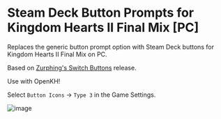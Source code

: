 # Steam Deck Button Prompts for Kingdom Hearts II Final Mix [PC]
Replaces the generic button prompt option with Steam Deck buttons for Kingdom Hearts II Final Mix on PC. 

Based on [Zurphing's Switch Buttons](https://github.com/Zurphing/SwitchButtons) release.

Use with OpenKH!

Select `Button Icons` -> `Type 3` in the Game Settings.

![image](https://github.com/KHOmega/SteamDeckButtons/assets/93887977/6261d500-3e7d-40ef-b4bb-028b1117e03e)

